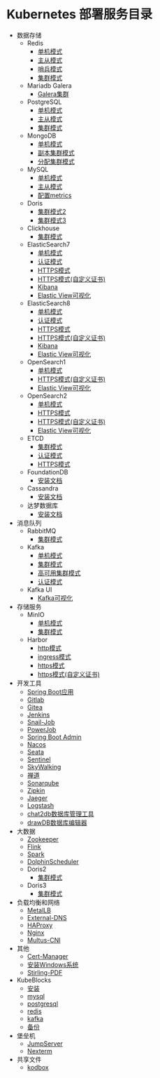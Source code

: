 # Kubernetes 部署服务目录

- 数据存储
    - Redis
        - [单机模式](/work/kubernetes/service/redis/v7.4.1/standalone/)
        - [主从模式](/work/kubernetes/service/redis/v7.4.1/replication/)
        - [哨兵模式](/work/kubernetes/service/redis/v7.4.1/sentinel/)
        - [集群模式](/work/kubernetes/service/redis/v7.4.1/cluster/)
    - Mariadb Galera
        - [Galera集群](/work/kubernetes/service/mariadb/v11.4.4/)
    - PostgreSQL
        - [单机模式](/work/kubernetes/service/postgresql/v17.2.0/standalone/)
        - [主从模式](/work/kubernetes/service/postgresql/v17.2.0/replication/)
        - [集群模式](/work/kubernetes/service/postgresql/v17.2.0/ha/)
    - MongoDB
        - [单机模式](/work/kubernetes/service/mongodb/v8.0.3/standalone/)
        - [副本集群模式](/work/kubernetes/service/mongodb/v8.0.3/replicaset/)
        - [分配集群模式](/work/kubernetes/service/mongodb/v8.0.3/sharded/)
    - MySQL
        - [单机模式](/work/kubernetes/service/mysql/v8.4.3/standalone/)
        - [主从模式](/work/kubernetes/service/mysql/v8.4.3/replication/)
        - [配置metrics](/work/kubernetes/service/mysql/v8.4.3/metrics/)
    - Doris
        - [集群模式2](/work/kubernetes/service/doris/v2.1.7/)
        - [集群模式3](/work/kubernetes/service/doris/v3.0.3/)
    - Clickhouse
        - [集群模式](/work/kubernetes/service/clickhouse/v25.1.3/)
    - ElasticSearch7
        - [单机模式](/work/kubernetes/service/elasticsearch/v7.17.26/all-in-one/)
        - [认证模式](/work/kubernetes/service/elasticsearch/v7.17.26/auth/)
        - [HTTPS模式](/work/kubernetes/service/elasticsearch/v7.17.26/https/)
        - [HTTPS模式(自定义证书)](/work/kubernetes/service/elasticsearch/v7.17.26/https-custom/)
        - [Kibana](/work/kubernetes/service/kibana/v7.17.26/)
        - [Elastic View可视化](/work/kubernetes/service/elasticsearch/elastic-view/)
    - ElasticSearch8
        - [单机模式](/work/kubernetes/service/elasticsearch/v8.16.1/all-in-one/)
        - [认证模式](/work/kubernetes/service/elasticsearch/v8.16.1/auth/)
        - [HTTPS模式](/work/kubernetes/service/elasticsearch/v8.16.1/https/)
        - [HTTPS模式(自定义证书)](/work/kubernetes/service/elasticsearch/v8.16.1/https-custom/)
        - [Kibana](/work/kubernetes/service/kibana/v7.17.26/)
        - [Elastic View可视化](/work/kubernetes/service/elasticsearch/elastic-view/)
    - OpenSearch1
        - [单机模式](/work/kubernetes/service/opensearch/v1.3.19/all-in-one/)
        - [HTTPS模式(自定义证书)](/work/kubernetes/service/opensearch/v1.3.19/https-custom/)
        - [Elastic View可视化](/work/kubernetes/service/opensearch/elastic-view/)
    - OpenSearch2
        - [单机模式](/work/kubernetes/service/opensearch/v2.18.0/all-in-one/)
        - [HTTPS模式](/work/kubernetes/service/opensearch/v2.18.0/https/)
        - [HTTPS模式(自定义证书)](/work/kubernetes/service/opensearch/v2.18.0/https-custom/)
        - [Elastic View可视化](/work/kubernetes/service/opensearch/elastic-view/)
    - ETCD
        - [集群模式](/work/kubernetes/service/etcd/v3.5.17/basic/)
        - [认证模式](/work/kubernetes/service/etcd/v3.5.17/http-auth/)
        - [HTTPS模式](/work/kubernetes/service/etcd/v3.5.17/https/)
    - FoundationDB
        - [安装文档](/work/kubernetes/service/foundationdb/v7.1.38/)
    - Cassandra
        - [安装文档](/work/kubernetes/service/cassandra/v5.0.3/)
    - 达梦数据库
        - [安装文档](/work/kubernetes/service/dm8/v20241230/)
- 消息队列
    - RabbitMQ
        - [集群模式](/work/kubernetes/service/rabbitmq/v4.0.2/)
    - Kafka
        - [单机模式](/work/kubernetes/service/kafka/v3.8.1/standalone/)
        - [集群模式](/work/kubernetes/service/kafka/v3.8.1/cluster/)
        - [高可用集群模式](/work/kubernetes/service/kafka/v3.8.1/cluster-ha/)
        - [认证模式](/work/kubernetes/service/kafka/v3.8.1/auth/)
    - Kafka UI
        - [Kafka可视化](/work/kubernetes/service/kafka-ui/v0.7.2/)
- 存储服务
    - MinIO
        - [单机模式](/work/kubernetes/service/minio/v2024.11.7/standalone/)
        - [集群模式](/work/kubernetes/service/minio/v2024.11.7/distributed/)
    - Harbor
        - [http模式](/work/kubernetes/service/harbor/v2.12.0/http/)
        - [ingress模式](/work/kubernetes/service/harbor/v2.12.0/ingress-http/)
        - [https模式](/work/kubernetes/service/harbor/v2.12.0/https/)
        - [https模式(自定义证书)](/work/kubernetes/service/harbor/v2.12.0/https-custom/)
- 开发工具
    - [Spring Boot应用](/work/kubernetes/service/springboot-app/v1.1/)
    - [Gitlab](/work/kubernetes/service/gitlab/v17.6.1/)
    - [Gitea](/work/kubernetes/service/gitea/v1.22.3/)
    - [Jenkins](/work/kubernetes/service/jenkins/v2.479.1/baseic/)
    - [Snail-Job](/work/kubernetes/service/snail-job/v1.3.0/)
    - [PowerJob](/work/kubernetes/service/powerjob/v5.1.1/)
    - [Spring Boot Admin](/work/kubernetes/service/springboot-admin/v3.3.0/)
    - [Nacos](/work/kubernetes/service/nacos/v2.4.3/)
    - [Seata](/work/kubernetes/service/seata/)
    - [Sentinel](/work/kubernetes/service/sentinel/)
    - [SkyWalking](/work/kubernetes/service/skywalking/v10.1.0/)
    - [禅道](/work/kubernetes/service/zentao/v20.7.1/)
    - [Sonarqube](/work/kubernetes/service/sonarqube/v10.7.0/)
    - [Zipkin](/work/kubernetes/service/zipkin/v3.4.4/)
    - [Jaeger](/work/kubernetes/service/jaeger/v2.3.0/)
    - [Logstash](/work/kubernetes/service/logstash/v8.16.1/)
    - [chat2db数据库管理工具](/work/kubernetes/service/chat2db/v0.3.7/)
    - [drawDB数据库编辑器](/work/kubernetes/service/drawdb/)
- 大数据
    - [Zookeeper](/work/kubernetes/service/zookeeper/v3.9.3/)
    - [Flink](/work/kubernetes/service/flink/v1.19.1/)
    - [Spark](/work/kubernetes/service/spark/v3.5.4/)
    - [DolphinScheduler](/work/kubernetes/service/dolphinscheduler/v3.2.2/)
    - Doris2
        - [集群模式](/work/kubernetes/service/doris/v2.1.7/)
    - Doris3
        - [集群模式](/work/kubernetes/service/doris/v3.0.3/)
- 负载均衡和网络
    - [MetalLB](/work/kubernetes/service/metallb/v0.14.8/)
    - [External-DNS](/work/kubernetes/service/external-dns/v0.15.0/)
    - [HAProxy](/work/kubernetes/service/haproxy/v3.0.2/)
    - [Nginx](/work/kubernetes/service/nginx/v1.27.0/)
    - [Multus-CNI](/work/kubernetes/service/multus-cni/)
- 其他
    - [Cert-Manager](/work/kubernetes/service/cert-manager/v1.16.2/)
    - [安装Windows系统](/work/kubernetes/service/windows/)
    - [Stirling-PDF](/work/kubernetes/service/Stirling-PDF/)
- KubeBlocks
    - [安装](/work/kubernetes/service/kubeblocks/deploy/)
    - [mysql](/work/kubernetes/service/kubeblocks/service/mysql/)
    - [postgresql](/work/kubernetes/service/kubeblocks/service/postgresql/)
    - [redis](/work/kubernetes/service/kubeblocks/service/redis/)
    - [kafka](/work/kubernetes/service/kubeblocks/service/kafka/)
    - [备份](/work/kubernetes/service/kubeblocks/backup/)
- 堡垒机
    - [JumpServer](/work/kubernetes/service/jumpserver/v4.3.1/)
    - [Nexterm](/work/kubernetes/service/nexterm/v1.0.2/)
- 共享文件
    - [kodbox](/work/kubernetes/service/kodbox/v1.52/)